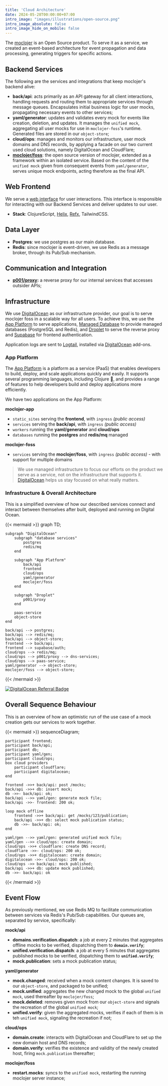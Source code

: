 ```yaml
---
title: 'Cloud Architecture'
date: 2024-05-28T00:00:00+07:00
intro_image: "images/illustrations/open-source.png"
intro_image_absolute: false
intro_image_hide_on_mobile: false
---
```


The [moclojer](https://github.com/moclojer/moclojer) is an Open Source product. To serve it as a service, we created an event-based architecture for event propagation and data processing, generating triggers for specific actions.

## Backend Services

The following are the services and integrations that keep moclojer's backend alive:

* **back/api**: acts primarily as an API gateway for all client interactions, handling requests and routing them to appropriate services through message queues. Encapsulates initial business logic for user mocks, propagating necessary events to other services;
* **yaml/generator**: updates and validates every mock for events like creation, deletion, and updates. It manages the `unified mock`, aggregating all user mocks for use in `moclojer-foss`'s runtime. Generated files are stored in our `object-store`;
* **cloud/ops**: manages and monitors our infrastructure, user mock domains and DNS records, by applying a facade on our two current used cloud solutions, namely DigitalOcean and CloudFlare;
* **[moclojer/foss](https://github.com/moclojer/moclojer)**: the open source version of moclojer, extended as a framework within an isolated service. Based on the content of the `unified mock` given from consequent events from `yaml/generator`, serves unique mock endpoints, acting therefore as the final API.

## Web Frontend

We serve a [web interface](https://app.moclojer.com) for user interactions. This interface is responsible for interacting with our Backend Services and deliver updates to our user.

* **Stack**: ClojureScript, [Helix](https://github.com/lilactown/helix), [Refx](https://github.com/ferdinand-beyer/refx), TailwindCSS.

## Data Layer

* **Postgres**: we use postgres as our main database.
* **Redis**: since moclojer is event-driven, we use Redis as a message broker, through its Pub/Sub mechanism.

## Communication and Integration

* **[p001/proxy](https://github.com/moclojer/p001):** a reverse proxy for our internal services that accesses outsider APIs;

## Infrastructure

We use [DigitalOcean](https://m.do.co/c/70c384d0d807) as our infrastructure provider, our goal is to serve moclojer foss in a scalable way for all users. To achieve this, we use the [App Platform](https://www.digitalocean.com/products/app-platform/) to serve applications, [Managed Database](https://www.digitalocean.com/products/managed-databases) to provide managed databases (PostgreSQL and Redis), and [Droplet](https://www.digitalocean.com/products/droplets/) to serve the reverse proxy and [Supabase](https://supabase.com/auth) for frontend authentication.

Application logs are sent to [Logtail](https://marketplace.digitalocean.com/add-ons/logtail), installed via [DigitalOcean](https://m.do.co/c/70c384d0d807) add-ons.

### App Platform

The [App Platform](https://www.digitalocean.com/products/app-platform/) is a platform as a service (PaaS) that enables developers to build, deploy, and scale applications quickly and easily. It supports several programming languages, including Clojure 💜, and provides a range of features to help developers build and deploy applications more efficiently.

We have two applications on the App Platform:

**moclojer-app**

* `static_sites` serving the **frontend**, with `ingress` *(public access)*
* `services` serving the **back/api**, with `ingress` *(public access)*
* `workers` running the **yaml/generator** and **cloud/ops**
* `databases` running the **postgres** and **redis/mq** managed

**moclojer-foss**

* `services` serving the **moclojer/foss**, with `ingress` *(public access)* - with support for multiple domains

> We use managed infrastructure to focus our efforts on the product we serve as a service, not on the infrastructure that supports it. [DigitalOcean](https://m.do.co/c/70c384d0d807) helps us stay focused on what really matters.

### Infrastructure & Overall Architecture

This is a simplified overview of how our described services connect and interact between themselves after built, deployed and running on Digital Ocean.

{{< mermaid >}}
graph TD;

    subgraph "DigitalOcean"
        subgraph "database services"
            postgres
            redis/mq
        end

        subgraph "App Platform"
            back/api
            frontend
            cloud/ops
            yaml/generator
            moclojer/foss
        end

        subgraph "Droplet"
            p001/proxy
        end

        paas-service
        object-store
    end

    back/api --> postgres;
    back/api --> redis/mq;
    back/api --> object-store;
    frontend --> back/api;
    frontend --> supabase/auth;
    cloud/ops --> redis/mq;
    cloud/ops --> p001/proxy --> dns-services;
    cloud/ops --> paas-service;
    yaml/generator --> object-store;
    moclojer/foss --> object-store;
{{< /mermaid >}}

[![DigitalOcean Referral Badge](https://web-platforms.sfo2.cdn.digitaloceanspaces.com/WWW/Badge%203.svg)](https://www.digitalocean.com/?refcode=70c384d0d807&utm_campaign=Referral_Invite&utm_medium=Referral_Program&utm_source=badge)

## Overall Sequence Behaviour

This is an overview of how an optimistic run of the use case of a mock creation gets our services to work together.

{{< mermaid >}}
sequenceDiagram;

    participant frontend;
    participant back/api;
    participant db;
    participant yaml/gen;
    participant cloud/ops;
    box cloud providers
        participant cloudflare;
        participant digitalocean;
    end

    frontend ->>+ back/api: post /mocks;
    back/api ->>+ db: insert mock;
    db ->>- back/api: ok;
    back/api -->> yaml/gen: generate mock file;
    back/api ->>- frontend: 200 ok;

    loop mock offline
        frontend ->>+ back/api: get /mocks/123/publication;
        back/api ->>+ db: select mock publication status;
        db ->>- back/api: ok;
    end

    yaml/gen -->> yaml/gen: generated unified mock file;
    yaml/gen -->> cloud/ops: create domain;
    cloud/ops ->>+ cloudflare: create DNS record;
    cloudflare ->>- cloud/ops: 200 ok;
    cloud/ops ->>+ digitalocean: create domain;
    digitalocean ->>- cloud/ops: 200 ok;
    cloud/ops ->> back/api: mock published;
    back/api ->>+ db: update mock published;
    db ->>- back/api: ok
{{< /mermaid >}}

## Event Flow

As previously mentioned, we use Redis MQ to facilitate communication between services via Redis's Pub/Sub capabilities. Our queues are, separated by service, specifically:

**mock/api**

* **domains.verification.dispatch**: a job at every 2 minutes that aggregates offline mocks to be verified, dispatching them to **`domain.verify`**;
* **unified.verification.dispatch**: a job at every 5 minutes that aggregates published mocks to be verified, dispatching them to **`unified.verify`**;
* **mock.publication**: sets a mock publication status;

**yaml/generator**

* **mock.changed**: received when a mock content changes. It is saved to our `object-store`, and packaged to be unified;
* **mock.unified**: aggregates the new changed mock to the global `unified mock`, used thereafter by `moclojer/foss`;
* **mock.deleted**: removes given mock from our `object-store` and signals the recreation of the global `unified mock`;
* **unified.verify**: given the aggregated mocks, verifies if each of them is in teh `unified mock`, signaling the recreation if not;

**cloud/ops**

* **domain.create**: interacts with DigitalOcean and CloudFlare to set up the new domain host and DNS records;
* **domain.verify**: verifies the existence and validity of the newly created host, firing `mock.publication` thereafter;

**moclojer/foss**

* **restart.mocks**: syncs to the `unified mock`, restarting the running moclojer server instance;

